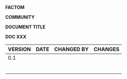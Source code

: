 **FACTOM**

**COMMUNITY**

**DOCUMENT TITLE**

**DOC XXX**

| VERSION | DATE | CHANGED BY | CHANGES |
|---------|------|------------|---------|
| 0.1     |      |            |         |
|         |      |            |         |
|         |      |            |         |
|         |      |            |         |
|         |      |            |         |
|         |      |            |         |
|         |      |            |         |

